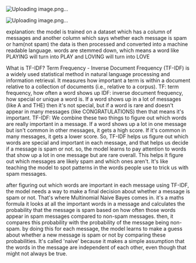 ![Uploading image.png…]()

![Uploading image.png…]()


explanation:
the model is trained on a dataset which has a column of messages and another column which says whether each message is spam or ham(not spam)
the data is then processed and converted into a machine readable language.
words are stemmed down, which means a word like PLAYING will turn into PLAY and LOVING will turn into LOVE

What is TF-IDF? Term Frequency - Inverse Document Frequency (TF-IDF) is a widely used statistical method in natural language processing and information retrieval. It measures how important a term is within a document relative to a collection of documents (i.e., relative to a corpus).
TF: term frequency, how often a word shows up
IDF: inverse document frequency, how special or unique a word is. If a word shows up in a lot of messages (like A and THE) then it's not special, but if a word is rare and doesn't appear in many messages (like CONGRATULATIONS) then that means it's important.
TF-IDF: We combine these two things to figure out which words are really important in a message. If a word shows up a lot in one message but isn't common in other messages, it gets a high score. If it's common in many messages, it gets a lower score.
So, TF-IDF helps us figure out which words are special and important in each message, and that helps us decide if a message is spam or not.
so, the model learns to pay attention to words that show up a lot in one message but are rare overall. This helps it figure out which messages are likely spam and which ones aren't. It's like teaching the model to spot patterns in the words people use to trick us with spam messages.

after figuring out which words are important in each message using TF-IDF, the model needs a way to make a final decision about whether a message is spam or not. That's where Multinomial Naive Bayes comes in. it's a maths formula
it looks at all the important words in a message and calculates the probability that the message is spam based on how often those words appear in spam messages compared to non-spam messages. 
then, it compares this probability with the probability of the message being non-spam.
by doing this for each message, the model learns to make a guess about whether a new message is spam or not by comparing these probabilities. It's called 'naive' because it makes a simple assumption that the words in the message are independent of each other, even though that might not always be true.
